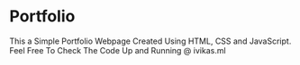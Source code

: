 # Portfolio
This a Simple Portfolio Webpage Created Using HTML, CSS and JavaScript. Feel Free To Check The Code Up and Running @ ivikas.ml
